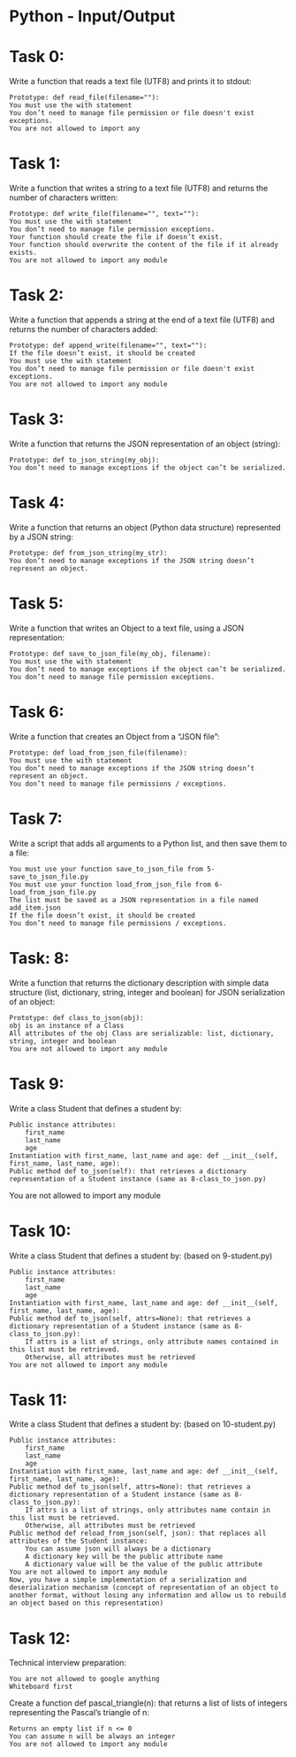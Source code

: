 #  Python - Input/Output


# Task 0:
Write a function that reads a text file (UTF8) and prints it to stdout:

    Prototype: def read_file(filename=""):
    You must use the with statement
    You don’t need to manage file permission or file doesn't exist exceptions.
    You are not allowed to import any 

# Task 1:
Write a function that writes a string to a text file (UTF8) and returns the number of characters written:

    Prototype: def write_file(filename="", text=""):
    You must use the with statement
    You don’t need to manage file permission exceptions.
    Your function should create the file if doesn’t exist.
    Your function should overwrite the content of the file if it already exists.
    You are not allowed to import any module

# Task 2:
Write a function that appends a string at the end of a text file (UTF8) and returns the number of characters added:

    Prototype: def append_write(filename="", text=""):
    If the file doesn’t exist, it should be created
    You must use the with statement
    You don’t need to manage file permission or file doesn't exist exceptions.
    You are not allowed to import any module

# Task 3:
Write a function that returns the JSON representation of an object (string):

    Prototype: def to_json_string(my_obj):
    You don’t need to manage exceptions if the object can’t be serialized.

# Task 4:
Write a function that returns an object (Python data structure) represented by a JSON string:

    Prototype: def from_json_string(my_str):
    You don’t need to manage exceptions if the JSON string doesn’t represent an object.

# Task 5:
Write a function that writes an Object to a text file, using a JSON representation:

    Prototype: def save_to_json_file(my_obj, filename):
    You must use the with statement
    You don’t need to manage exceptions if the object can’t be serialized.
    You don’t need to manage file permission exceptions.

# Task 6:
Write a function that creates an Object from a “JSON file”:

    Prototype: def load_from_json_file(filename):
    You must use the with statement
    You don’t need to manage exceptions if the JSON string doesn’t represent an object.
    You don’t need to manage file permissions / exceptions.

# Task 7:
Write a script that adds all arguments to a Python list, and then save them to a file:

    You must use your function save_to_json_file from 5-save_to_json_file.py
    You must use your function load_from_json_file from 6-load_from_json_file.py
    The list must be saved as a JSON representation in a file named add_item.json
    If the file doesn’t exist, it should be created
    You don’t need to manage file permissions / exceptions.

# Task: 8:
Write a function that returns the dictionary description with simple data structure (list, dictionary, string, integer and boolean) for JSON serialization of an object:

    Prototype: def class_to_json(obj):
    obj is an instance of a Class
    All attributes of the obj Class are serializable: list, dictionary, string, integer and boolean
    You are not allowed to import any module

# Task 9:
Write a class Student that defines a student by:

    Public instance attributes:
        first_name
        last_name
        age
    Instantiation with first_name, last_name and age: def __init__(self, first_name, last_name, age):
    Public method def to_json(self): that retrieves a dictionary representation of a Student instance (same as 8-class_to_json.py)
You are not allowed to import any module

# Task 10:
Write a class Student that defines a student by: (based on 9-student.py)

    Public instance attributes:
        first_name
        last_name
        age
    Instantiation with first_name, last_name and age: def __init__(self, first_name, last_name, age):
    Public method def to_json(self, attrs=None): that retrieves a dictionary representation of a Student instance (same as 8-class_to_json.py):
        If attrs is a list of strings, only attribute names contained in this list must be retrieved.
        Otherwise, all attributes must be retrieved
    You are not allowed to import any module

# Task 11:
Write a class Student that defines a student by: (based on 10-student.py)

    Public instance attributes:
        first_name
        last_name
        age
    Instantiation with first_name, last_name and age: def __init__(self, first_name, last_name, age):
    Public method def to_json(self, attrs=None): that retrieves a dictionary representation of a Student instance (same as 8-class_to_json.py):
        If attrs is a list of strings, only attributes name contain in this list must be retrieved.
        Otherwise, all attributes must be retrieved
    Public method def reload_from_json(self, json): that replaces all attributes of the Student instance:
        You can assume json will always be a dictionary
        A dictionary key will be the public attribute name
        A dictionary value will be the value of the public attribute
    You are not allowed to import any module
    Now, you have a simple implementation of a serialization and deserialization mechanism (concept of representation of an object to another format, without losing any information and allow us to rebuild an object based on this representation)

# Task 12:
Technical interview preparation:

    You are not allowed to google anything
    Whiteboard first
Create a function def pascal_triangle(n): that returns a list of lists of integers representing the Pascal’s triangle of n:

    Returns an empty list if n <= 0
    You can assume n will be always an integer
    You are not allowed to import any module
